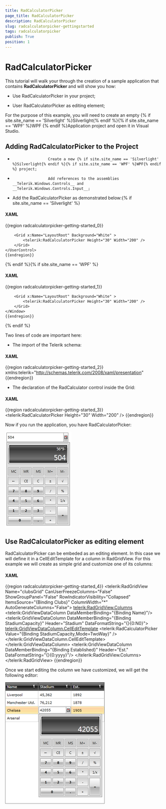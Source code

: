 ```yaml
---
title: RadCalculatorPicker
page_title: RadCalculatorPicker
description: RadCalculatorPicker
slug: radcalculatorpicker-gettingstarted
tags: radcalculatorpicker
publish: True
position: 1
---
```


# RadCalculatorPicker



This tutorial will walk your through the creation of a sample application that contains __RadCalculatorPicker__ and will show you how:
		  

* Use RadCalculatorPicker in your project;

* User RadCalculatorPicker as editing element;

For the purpose of this example, you will need to create an empty {% if site.site_name == 'Silverlight' %}Silverlight{% endif %}{% if site.site_name == 'WPF' %}WPF {% endif %}Application project and open it in Visual Studio.
		  

## Adding RadCalculatorPicker to the Project

* 
					  Create a new {% if site.site_name == 'Silverlight' %}Silverlight{% endif %}{% if site.site_name == 'WPF' %}WPF{% endif %} project;
				  

* 
					  Add references to the assemblies __Telerik.Windows.Controls__ and __Telerik.Windows.Controls.Input__;
				  

* Add the RadCalculatorPicker as demonstrated below:{% if site.site_name == 'Silverlight' %}

#### __XAML__

{{region radcalculatorpicker-getting-started_0}}
	<UserControl x:Class="RadCalculatorPicker.MainPage"
	             xmlns="http://schemas.microsoft.com/winfx/2006/xaml/presentation"
	             xmlns:x="http://schemas.microsoft.com/winfx/2006/xaml"
	             xmlns:d="http://schemas.microsoft.com/expression/blend/2008"
	             xmlns:mc="http://schemas.openxmlformats.org/markup-compatibility/2006"
	             xmlns:telerik="http://schemas.telerik.com/2008/xaml/presentation"
	             xmlns:my="clr-namespace:RadCalculatorPicker"
	             mc:Ignorable="d" d:DesignHeight="700" d:DesignWidth="700">   
	  
		<Grid x:Name="LayoutRoot" Background="White" >
			<telerik:RadCalculatorPicker Height="30" Width="200" />		
	    </Grid>
	</UserControl>
	{{endregion}}

{% endif %}{% if site.site_name == 'WPF' %}

#### __XAML__

{{region radcalculatorpicker-getting-started_1}}
	<Window x:Class="RadCalculatorPicker.MainWindow"
	             xmlns="http://schemas.microsoft.com/winfx/2006/xaml/presentation"
	             xmlns:x="http://schemas.microsoft.com/winfx/2006/xaml"
	             xmlns:d="http://schemas.microsoft.com/expression/blend/2008"
	             xmlns:mc="http://schemas.openxmlformats.org/markup-compatibility/2006"
	             xmlns:telerik="http://schemas.telerik.com/2008/xaml/presentation"
	             xmlns:my="clr-namespace:RadCalculatorPicker"
	             mc:Ignorable="d" d:DesignHeight="700" d:DesignWidth="700">   
	  
		<Grid x:Name="LayoutRoot" Background="White" >
			<telerik:RadCalculatorPicker Height="30" Width="200" />			
	    </Grid>
	</Window>
	{{endregion}}

{% endif %}

Two lines of code are important here:

* The import of the Telerik schema:

#### __XAML__

{{region radcalculatorpicker-getting-started_2}}
			xmlns:telerik="http://schemas.telerik.com/2008/xaml/presentation"
	{{endregion}}



* The declaration of the RadCalculator control inside the Grid:

#### __XAML__

{{region radcalculatorpicker-getting-started_3}}
			<telerik:RadCalculatorPicker Height="30" Width="200" />	
	{{endregion}}



Now if you run the application, you have RadCalculatorPicker:

![Rad Calculator Picker-Basic](images/RadCalculatorPicker-Basic.png)



## Use RadCalculatorPicker as editing element

RadCalculatorPicker can be embeded as an editing element. In this case we will define it in a CellEditTemplate for a column in RadGridView. For this example we will create as simple grid  and customize one of its columns:

#### __XAML__

{{region radcalculatorpicker-getting-started_4}}
			<telerik:RadGridView Name="clubsGrid" CanUserFreezeColumns="False" 
								 ShowGroupPanel="False" RowIndicatorVisibility="Collapsed"
								 ItemsSource="{Binding Clubs}"
								 ColumnWidth="*"
								 AutoGenerateColumns="False">
				<telerik:RadGridView.Columns>
					<telerik:GridViewDataColumn DataMemberBinding="{Binding Name}"/>				
					<telerik:GridViewDataColumn DataMemberBinding="{Binding StadiumCapacity}" 
												Header="Stadium" 
												DataFormatString="{}{0:N0}">
						<telerik:GridViewDataColumn.CellEditTemplate>
							<DataTemplate>
								<telerik:RadCalculatorPicker Value="{Binding StadiumCapacity,Mode=TwoWay}" />
							</DataTemplate>
						</telerik:GridViewDataColumn.CellEditTemplate>
					</telerik:GridViewDataColumn>
					<telerik:GridViewDataColumn DataMemberBinding="{Binding Established}"
												Header="Est." 
												DataFormatString="{}{0:yyyy}"/>
				</telerik:RadGridView.Columns>
			</telerik:RadGridView>
	{{endregion}}



Once we start editing the column we have customized, we will get the following editor:

![Rad Calculator Picker-Integration With Rad Grid View](images/RadCalculatorPicker-IntegrationWithRadGridView.png)
